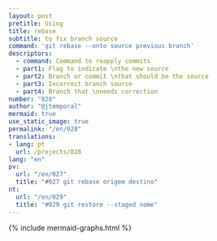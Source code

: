 ```yaml
---
layout: post
pretitle: Using
title: rebase
subtitle: to fix branch source
command: 'git rebase --onto source previous branch'
descriptors:
  - command: Command to reapply commits
  - part1: Flag to indicate \nthe new source
  - part2: Branch or commit \nthat should be the source
  - part3: Incorrect branch source
  - part4: Branch that \nneeds correction
number: "028"
author: "@jtemporal"
mermaid: true
use_static_image: true
permalink: "/en/028"
translations:
- lang: pt
  url: /projects/028
lang: "en"
pv: 
  url: "/en/027"
  title: "#027 git rebase origem destino"
nt:
  url: "/en/029"
  title: "#029 git restore --staged nome"
---
```


{% include mermaid-graphs.html %}